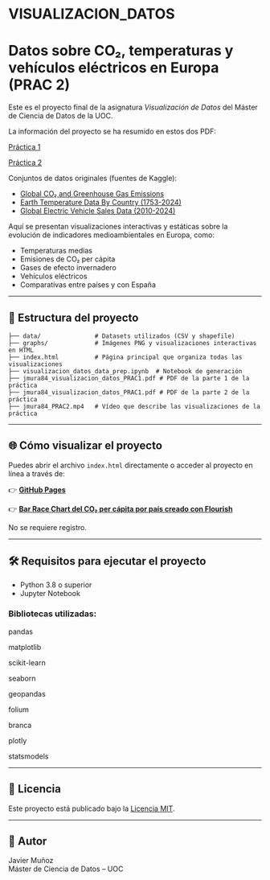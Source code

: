 # VISUALIZACION_DATOS

# Datos sobre CO₂, temperaturas y vehículos eléctricos en Europa (PRAC 2)

Este es el proyecto final de la asignatura *Visualización de Datos* del Máster de Ciencia de Datos de la UOC.

La información del proyecto se ha resumido en estos dos PDF:

[Práctica 1](https://github.com/jmura84/VISUALIZACION_DATOS/blob/main/jmura84_visualizacion_datos_PRAC1.pdf)

[Práctica 2](https://github.com/jmura84/VISUALIZACION_DATOS/blob/main/jmura84_visualizacion_datos_PRAC2.pdf)

Conjuntos de datos originales (fuentes de Kaggle):

- [Global CO₂ and Greenhouse Gas Emissions](https://www.kaggle.com/datasets/mexwell/global-co2-and-greenhouse-gas-emissions)
- [Earth Temperature Data By Country (1753-2024)](https://www.kaggle.com/datasets/anastasiaalyoshkina/earth-landsurface-temperature-data-1750-2024)
- [Global Electric Vehicle Sales Data (2010-2024)](https://www.kaggle.com/datasets/muhammadehsan000/global-electric-vehicle-sales-data-2010-2024/data)


Aquí se presentan visualizaciones interactivas y estáticas sobre la evolución de indicadores medioambientales en Europa, como:

- Temperaturas medias
- Emisiones de CO₂ per cápita
- Gases de efecto invernadero
- Vehículos eléctricos
- Comparativas entre países y con España

---

## 📁 Estructura del proyecto

```
├── data/               # Datasets utilizados (CSV y shapefile)
├── graphs/             # Imágenes PNG y visualizaciones interactivas en HTML
├── index.html          # Página principal que organiza todas las visualizaciones
├── visualizacion_datos_data_prep.ipynb  # Notebook de generación
├── jmura84_visualizacion_datos_PRAC1.pdf # PDF de la parte 1 de la práctica
├── jmura84_visualizacion_datos_PRAC1.pdf # PDF de la parte 2 de la práctica
├── jmura84_PRAC2.mp4   # Vídeo que describe las visualizaciones de la práctica
```

---

## 🌐 Cómo visualizar el proyecto

Puedes abrir el archivo `index.html` directamente o acceder al proyecto en línea a través de:

👉 **[GitHub Pages](https://jmura84.github.io/VISUALIZACION_DATOS/)**  

👉 **[Bar Race Chart del CO₂ per cápita por país creado con Flourish](https://public.flourish.studio/visualisation/23680193/embed)**

No se requiere registro.

---

## 🛠️ Requisitos para ejecutar el proyecto

- Python 3.8 o superior
- Jupyter Notebook

### Bibliotecas utilizadas:

pandas

matplotlib

scikit-learn

seaborn

geopandas

folium

branca

plotly

statsmodels

---



## 📜 Licencia

Este proyecto está publicado bajo la [Licencia MIT](LICENSE).

---

## 👤 Autor

Javier Muñoz  
Máster de Ciencia de Datos – UOC
